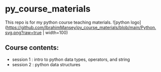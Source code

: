 # py_course_materials
This repo is for my python course teaching materials.
![python logo](https://github.com/IbrahimMansey/py_course_materials/blob/main/Python.svg.png?raw=true | width=100)
## Course contents:
- session 1 : intro to python data types, operators, and string
- session 2 : python data structures
